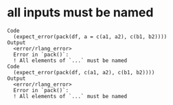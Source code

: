 # all inputs must be named

    Code
      (expect_error(pack(df, a = c(a1, a2), c(b1, b2))))
    Output
      <error/rlang_error>
      Error in `pack()`:
      ! All elements of `...` must be named
    Code
      (expect_error(pack(df, c(a1, a2), c(b1, b2))))
    Output
      <error/rlang_error>
      Error in `pack()`:
      ! All elements of `...` must be named

